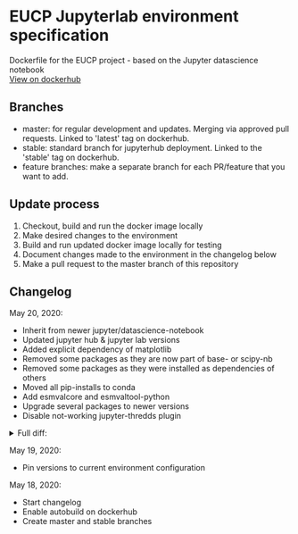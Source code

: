 # EUCP Jupyterlab environment specification
Dockerfile for the EUCP project - based on the Jupyter datascience notebook\
[View on dockerhub](https://hub.docker.com/repository/docker/eucp/notebook/general)

## Branches
- master: for regular development and updates. Merging via approved pull requests. Linked to 'latest' tag on dockerhub.
- stable: standard branch for jupyterhub deployment. Linked to the 'stable' tag on dockerhub.
- feature branches: make a separate branch for each PR/feature that you want to add.

## Update process
1. Checkout, build and run the docker image locally
2. Make desired changes to the environment
3. Build and run updated docker image locally for testing
4. Document changes made to the environment in the changelog below
4. Make a pull request to the master branch of this repository

## Changelog

May 20, 2020:
- Inherit from newer jupyter/datascience-notebook
- Updated jupyter hub & jupyter lab versions
- Added explicit dependency of matplotlib
- Removed some packages as they are now part of base- or scipy-nb
- Removed some packages as they were installed as dependencies of others
- Moved all pip-installs to conda
- Add esmvalcore and esmvaltool-python
- Upgrade several packages to newer versions
- Disable not-working jupyter-thredds plugin

<details>
<summary>Full diff: </summary>
package_list_current.txt                package_list_new.txt
# This file may be used to create an e  # This file may be used to create an e
nvironment using:                       nvironment using:
# $ conda create --name <env> --file <  # $ conda create --name <env> --file <
this file>                              this file>
# platform: linux-64                    # platform: linux-64
_libgcc_mutex=0.1=main                  _libgcc_mutex=0.1=conda_forge
                                        _openmp_mutex=4.5=0_gnu
_r-mutex=1.0.1=anacondar_1              _r-mutex=1.0.1=anacondar_1
affine=2.3.0=py_0                       affine=2.3.0=py_0
aiohttp=3.6.2=pypi_0                    alembic=1.4.2=pyh9f0ad1d_0
alembic=1.1.0=py_0
antlr-python-runtime=4.7.2=py37_1001    antlr-python-runtime=4.7.2=py37_1001
appdirs=1.4.3=pypi_0                    appdirs=1.4.3=py_1
asciitree=0.3.3=py_2                    asciitree=0.3.3=py_2
asn1crypto=0.24.0=py37_1003
async-timeout=3.0.1=pypi_0
async_generator=1.10=py_0               async_generator=1.10=py_0
attrs=19.1.0=py_0                       attrs=19.3.0=py_0
backcall=0.1.0=py_0                     backcall=0.1.0=py_0
beautifulsoup4=4.8.0=py37_0             beautifulsoup4=4.9.0=py37hc8dfbb8_0
binutils_impl_linux-64=2.31.1=h6176602  binutils_impl_linux-64=2.34=h53a641e_0
_1
binutils_linux-64=2.31.1=h6176602_8     binutils_linux-64=2.34=hc952b39_18
blas=2.12=openblas                      blas=2.14=openblas
bleach=3.1.0=py_0                       bleach=3.1.4=pyh9f0ad1d_0
blinker=1.4=py_1                        blinker=1.4=py_1
bokeh=1.3.4=py37_0                      blosc=1.18.1=he1b5a44_0
                                        bokeh=2.0.1=py37hc8dfbb8_0
boost=1.72.0=py37h9de70de_0             boost=1.72.0=py37h9de70de_0
boost-cpp=1.72.0=h8e57a91_0             boost-cpp=1.72.0=h8e57a91_0
                                        bottleneck=1.3.2=py37h03ebfcd_1
branca=0.3.1=py_0                       branca=0.3.1=py_0
                                        brotlipy=0.7.0=py37h8f50634_1000
bwidget=1.9.11=0                        bwidget=1.9.14=0
bzip2=1.0.8=h516909a_0                  bzip2=1.0.8=h516909a_2
ca-certificates=2020.4.5.1=hecc5488_0   ca-certificates=2020.4.5.1=hecc5488_0
cairo=1.16.0=hfb77d84_1002              cairo=1.16.0=hcf35c78_1003
cartopy=0.17.0=py37h6078e7d_1013        cartopy=0.18.0=py37h4b180d9_0
cdat_info=8.2=py_7                      cdat_info=8.2=py_7
cdms2=3.1.3=pypi_0                      cdms2=3.1.3=pypi_0
cdo=1.5.3=pypi_0                        cdo=1.9.8=h6e5f144_8
cdtime=3.1.3=py37ha439f24_1             cdsapi=0.2.7=py_0
                                        cdtime=3.1.3=py37h006a570_3
certifi=2020.4.5.1=py37hc8dfbb8_0       certifi=2020.4.5.1=py37hc8dfbb8_0
certipy=0.1.3=py_0                      certipy=0.1.3=py_0
cf-plot=3.0.5=pypi_0                    cf-plot=3.0.20=py37h39e3cac_0
cf-python=3.0.1=pypi_0                  cf-python=3.1.0=py37_0
cf-units=2.1.4=py37h03ebfcd_0           cf-units=2.1.4=py37h03ebfcd_0
cfdm=1.7.7=pypi_0                       cfdm=1.7.11=py37_0
cffi=1.12.3=py37h8022711_0              cffi=1.14.0=py37hd463f26_0
cfitsio=3.470=hb60a0a2_2                cfitsio=3.470=h3eac812_5
cftime=1.1.1.2=py37h03ebfcd_0           cftime=1.1.3=py37h03ebfcd_0
cfunits=3.1.1=pypi_0                    cfunits=3.2.4=py37_0
chardet=3.0.4=py37_1003                 chardet=3.0.4=py37hc8dfbb8_1006
click=7.0=py_0                          click=7.1.2=pyh9f0ad1d_0
click-plugins=1.1.1=py_0                click-plugins=1.1.1=py_0
cligj=0.5.0=py_0                        cligj=0.5.0=py_0
cloudpickle=1.2.2=py_0                  cloudpickle=1.4.1=py_0
                                        cmocean=2.0=py_3
cmor=2019.05.16.master.numpy=py37h9ac9  cmor=2019.05.16.master.numpy=py37h9ac9
557_0                                   557_0
                                        colorspacious=1.1.2=pyh24bf2e0_0
conda=4.7.10=py37_0                     conda=4.8.2=py37_0
conda-package-handling=1.4.0=py37_0     conda-package-handling=1.6.0=py37h8f50
                                        634_2
configurable-http-proxy=4.1.0=node11_1  configurable-http-proxy=4.2.1=node13_h
                                        e01fd0c_0
cryptography=2.7=py37h72c5cf5_0         cryptography=2.9.2=py37hb09aad4_0
curl=7.65.3=hf8cf82a_0                  curl=7.69.1=h33f0ec9_0
cycler=0.10.0=py_1                      cycler=0.10.0=py_2
cython=0.29.13=py37he1b5a44_0           cython=0.29.17=py37h3340039_0
cytoolz=0.10.0=py37h516909a_0           cytoolz=0.10.1=py37h516909a_0
dask=2.2.0=py_0                         dask=2.15.0=py_0
dask-core=2.2.0=py_0                    dask-core=2.15.0=py_0
dbus=1.13.6=he372182_0                  dbus=1.13.6=he372182_0
decorator=4.4.0=py_0                    decorator=4.4.2=py_0
defusedxml=0.5.0=py_1                   defusedxml=0.6.0=py_0
dill=0.3.0=py37_2                       dill=0.3.1.1=py37hc8dfbb8_1
distarray=2.12.2=py_1                   distarray=2.12.2=py_1
distributed=2.3.2=py_1                  distributed=2.15.2=py37hc8dfbb8_0
eccodes=2.17.0=h0533f67_0               eccodes=2.17.0=h59f7be3_1
                                        ecmwf-api-client=1.5.4=py_0
entrypoints=0.3=py37_1000               entrypoints=0.3=py37hc8dfbb8_1001
eofs=1.4.0=py_0                         eofs=1.4.0=py_0
esmf=8.0.0=nompi_he6d0a24_5             esmf=8.0.0=nompi_hb0fcdcb_6
esmpy=8.0.0=nompi_py37hf0e99fa_1        esmpy=8.0.0=nompi_py37hf0e99fa_1
                                        esmvalcore=2.0.0b9=py_0
                                        esmvaltool-python=2.0.0b4=py_0
expat=2.2.9=he1b5a44_2                  expat=2.2.9=he1b5a44_2
fastcache=1.1.0=py37h516909a_0          fastcache=1.1.0=py37h8f50634_1
fasteners=0.14.1=py_3                   fasteners=0.14.1=py_3
fftw=3.3.8=nompi_h7f3a6c3_1110          fftw=3.3.8=nompi_h7f3a6c3_1110
fiona=1.8.13=py37h900e953_0             fiona=1.8.13=py37h0492a4a_1
fontconfig=2.13.1=h86ecdb6_1001         fontconfig=2.13.1=h86ecdb6_1001
freetype=2.10.0=he983fc9_1              freetype=2.10.1=he06d7ca_0
freexl=1.0.5=h14c3975_1002              freexl=1.0.5=h14c3975_1002
fribidi=1.0.5=h516909a_1002             fribidi=1.0.9=h516909a_0
fsspec=0.4.4=py_0                       fsspec=0.7.3=py_0
future=0.18.2=py37hc8dfbb8_1            future=0.18.2=py37hc8dfbb8_1
g2clib=1.6.0=hf3f1b0b_9                 g2clib=1.6.0=hf3f1b0b_9
gcc_impl_linux-64=7.3.0=habb00fd_1      gcc_impl_linux-64=7.3.0=hd420e75_5
gcc_linux-64=7.3.0=h553295d_8           gcc_linux-64=7.3.0=h553295d_18
gdal=3.0.4=py37h4b180d9_2               gdal=3.0.4=py37h4b180d9_6
geopandas=0.7.0=py_1                    geopandas=0.7.0=py_1
geos=3.8.1=he1b5a44_0                   geos=3.8.1=he1b5a44_0
geotiff=1.5.1=hcbe54f9_9                geotiff=1.5.1=h05acad5_10
gettext=0.19.8.1=hc5be6a0_1002          gettext=0.19.8.1=hc5be6a0_1002
gfortran_impl_linux-64=7.3.0=hdf63c60_  gfortran_impl_linux-64=7.3.0=hdf63c60_
1                                       5
gfortran_linux-64=7.3.0=h553295d_8      gfortran_linux-64=7.3.0=h553295d_18
giflib=5.2.1=h516909a_2                 giflib=5.2.1=h516909a_2
glib=2.58.3=h6f030ca_1002               glib=2.64.2=h6f030ca_0
gmp=6.1.2=hf484d3e_1000                 gmp=6.2.0=he1b5a44_2
gmpy2=2.1.0b1=py37h04dde30_0            gmpy2=2.1.0b1=py37h04dde30_0
graphite2=1.3.13=hf484d3e_1000          graphite2=1.3.13=he1b5a44_1001
                                        graphviz=2.42.3=h0511662_0
gsl=2.5=h294904e_1                      gsl=2.6=h294904e_0
gst-plugins-base=1.14.5=h0935bb2_2      gst-plugins-base=1.14.5=h0935bb2_2
gstreamer=1.14.5=h36ae1b5_2             gstreamer=1.14.5=h36ae1b5_2
gxx_impl_linux-64=7.3.0=hdf63c60_1      gxx_impl_linux-64=7.3.0=hdf63c60_5
gxx_linux-64=7.3.0=h553295d_8           gxx_linux-64=7.3.0=h553295d_18
h5py=2.10.0=nompi_py37h513d04c_102      h5py=2.10.0=nompi_py37h513d04c_102
harfbuzz=2.4.0=h9f30f68_3               harfbuzz=2.4.0=h9f30f68_3
hdf4=4.2.13=hf30be14_1003               hdf4=4.2.13=hf30be14_1003
hdf5=1.10.5=nompi_h3c11f04_1103         hdf5=1.10.5=nompi_h3c11f04_1104
heapdict=1.0.0=py37_1000                heapdict=1.0.1=py_0
                                        html5lib=1.0.1=py_0
icu=64.2=he1b5a44_0                     icu=64.2=he1b5a44_1
idna=2.8=py37_1000                      idna=2.9=py_1
imageio=2.5.0=py37_0                    imageio=2.8.0=py_0
imod=0.9.0=py_1                         imod=0.9.0=py_1
ipykernel=5.1.2=py37h5ca1d4c_0          importlib-metadata=1.6.0=py37hc8dfbb8_
                                        0
                                        importlib_metadata=1.6.0=0
                                        ipykernel=5.2.1=py37h43977f1_0
ipyleaflet=0.12.4=pyh9f0ad1d_0          ipyleaflet=0.12.6=pyh9f0ad1d_0
                                        ipympl=0.5.6=pyh9f0ad1d_1
ipython=7.8.0=py37h5ca1d4c_0            ipython=7.14.0=py37hc8dfbb8_0
ipython_genutils=0.2.0=py_1             ipython_genutils=0.2.0=py_1
ipywidgets=7.5.1=py_0                   ipywidgets=7.5.1=py_0
iris=2.4.0=py37_0                       iris=2.4.0=py37_0
iris-sample-data=2.2.0=py_0             iris-sample-data=2.2.0=py_0
                                        isodate=0.6.0=py_1
jasper=1.900.1=h07fcdf6_1006            jasper=1.900.1=h07fcdf6_1006
jedi=0.15.1=py37_0                      jedi=0.17.0=py37hc8dfbb8_0
jinja2=2.10.1=py_0                      jinja2=2.11.2=pyh9f0ad1d_0
joblib=0.13.2=py_0                      joblib=0.14.1=py_0
jpeg=9c=h14c3975_1001                   jpeg=9c=h14c3975_1001
json-c=0.13.1=h14c3975_1001             json-c=0.13.1=hbfbb72e_1002
json5=0.8.5=py_0                        json5=0.9.0=py_0
jsonschema=3.0.2=py37_0                 jsonschema=3.2.0=py37hc8dfbb8_1
jupyter_client=5.3.1=py_0               jupyter_client=6.1.3=py_0
jupyter_core=4.4.0=py_0                 jupyter_core=4.6.3=py37hc8dfbb8_1
                                        jupyter_telemetry=0.0.5=py_0
jupyterhub=1.0.0=py37_0                 jupyterhub=1.1.0=py37_2
                                        jupyterhub-base=1.1.0=py37_2
jupyterlab=1.1.3=py_0                   jupyterlab=2.1.1=py_0
jupyterlab-thredds=0.4.1=pypi_0
jupyterlab_server=1.0.6=py_0            jupyterlab_server=1.1.1=py_0
kealib=1.4.13=hec59c27_0                kealib=1.4.13=hec59c27_0
                                        keepalive=0.5=py_1
kiwisolver=1.1.0=py37hc9558a2_0         kiwisolver=1.2.0=py37h99015e2_0
krb5=1.16.4=h2fd8d38_0                  krb5=1.17.1=h2fd8d38_0
lazy-object-proxy=1.4.3=py37h8f50634_2  lazy-object-proxy=1.4.3=py37h8f50634_2
ld_impl_linux-64=2.34=h53a641e_0        ld_impl_linux-64=2.34=h53a641e_0
libaec=1.0.4=he1b5a44_1                 libaec=1.0.4=he1b5a44_1
libarchive=3.3.3=hc47fbbf_1007
libblas=3.8.0=12_openblas               libblas=3.8.0=14_openblas
libcblas=3.8.0=12_openblas              libcblas=3.8.0=14_openblas
libcdms=3.1.2=ha54dda3_8                libcdms=3.1.2=hf60d256_111
libcf=1.0.3=py37hdee1361_5              libcf=1.0.3=py37hda0e254_108
libclang=9.0.1=default_hde54327_0       libclang=9.0.1=default_hde54327_0
libcurl=7.65.3=hda55be3_0               libcurl=7.69.1=hf7181ac_0
libdap4=3.20.4=hd3bb157_0               libdap4=3.20.6=h1d1bd15_0
libdrs=3.1.2=h9b7ed86_9
libdrs_f=3.1.2=h322d3c2_5               libdrs=3.1.2=hc2e2db3_112
                                        libdrs_f=3.1.2=hae7e664_110
libedit=3.1.20170329=hf8c457e_1001      libedit=3.1.20170329=hf8c457e_1001
libffi=3.2.1=he1b5a44_1006              libffi=3.2.1=he1b5a44_1007
libgcc-ng=9.1.0=hdf63c60_0              libgcc-ng=9.2.0=h24d8f2e_2
libgdal=3.0.4=hce44138_2                libgdal=3.0.4=h3dfc09a_6
libgfortran-ng=7.3.0=hdf63c60_0         libgfortran-ng=7.3.0=hdf63c60_5
libglu=9.0.0=he1b5a44_1001              libglu=9.0.0=he1b5a44_1001
                                        libgomp=9.2.0=h24d8f2e_2
libiconv=1.15=h516909a_1005             libiconv=1.15=h516909a_1006
libkml=1.3.0=hb574062_1011              libkml=1.3.0=hb574062_1011
liblapack=3.8.0=12_openblas             liblapack=3.8.0=14_openblas
liblapacke=3.8.0=12_openblas            liblapacke=3.8.0=14_openblas
                                        libllvm8=8.0.1=hc9558a2_0
libllvm9=9.0.1=he513fc3_1               libllvm9=9.0.1=he513fc3_1
libnetcdf=4.7.3=nompi_h9f9fd6a_101      libnetcdf=4.7.4=nompi_h9f9fd6a_101
libopenblas=0.3.7=h6e990d7_1            libopenblas=0.3.7=h5ec1e0e_6
libpng=1.6.37=hed695b0_0                libpng=1.6.37=hed695b0_1
libpq=12.2=hae5116b_0                   libpq=12.2=h5513abc_1
libprotobuf=3.9.1=h8b12597_0            libprotobuf=3.11.4=h8b12597_0
libsodium=1.0.17=h516909a_0             libsodium=1.0.17=h516909a_0
libspatialindex=1.9.3=he1b5a44_3        libspatialindex=1.9.3=he1b5a44_3
libspatialite=4.3.0a=heb269f5_1037      libspatialite=4.3.0a=h2482549_1038
libssh2=1.8.2=h22169c7_2                libssh2=1.8.2=h22169c7_2
libstdcxx-ng=9.1.0=hdf63c60_0           libstdcxx-ng=9.2.0=hdf63c60_2
libtiff=4.1.0=hc3755c2_3                libtiff=4.1.0=hc7e4089_6
                                        libtool=2.4.6=h14c3975_1002
                                        libunwind=1.3.1=hf484d3e_1000
libuuid=2.32.1=h14c3975_1000            libuuid=2.32.1=h14c3975_1000
libwebp=1.0.2=h56121f0_5                libuv=1.34.0=h516909a_0
                                        libwebp-base=1.1.0=h516909a_3
libxcb=1.13=h14c3975_1002               libxcb=1.13=h14c3975_1002
libxkbcommon=0.10.0=he1b5a44_0          libxkbcommon=0.10.0=he1b5a44_0
libxml2=2.9.10=hee79883_0               libxml2=2.9.10=hee79883_0
                                        libxslt=1.1.33=h31b3aaa_0
llvmlite=0.29.0=py37hfd453ef_1          llvmlite=0.31.0=py37h5202443_1
locket=0.2.0=py_2                       locket=0.2.0=py_2
                                        lxml=4.5.0=py37he3881c9_1
lz4-c=1.8.3=he1b5a44_1001               lz4-c=1.9.2=he1b5a44_1
lzo=2.10=h14c3975_1000                  lzo=2.10=h14c3975_1000
make=4.2.1=h14c3975_2004                make=4.3=h516909a_0
mako=1.1.0=py_0                         mako=1.1.0=py_0
markupsafe=1.1.1=py37h14c3975_0         markupsafe=1.1.1=py37h8f50634_1
                                        matplotlib=3.2.1=0
matplotlib-base=3.1.1=py37he7580a8_1    matplotlib-base=3.2.1=py37h30547a4_0
metpy=0.11.1=pypi_0                     metpy=0.12.1=py_0
mistune=0.8.4=py37h14c3975_1000         mistune=0.8.4=py37h8f50634_1001
                                        mock=4.0.2=py37hc8dfbb8_0
monotonic=1.5=py_0                      monotonic=1.5=py_0
mpc=1.1.0=hb20f59a_1006                 mpc=1.1.0=h04dde30_1007
mpfr=4.0.2=ha14ba45_0                   mpfr=4.0.2=he80fd80_1
mpmath=1.1.0=py_0                       mpmath=1.1.0=py_0
msgpack-python=0.6.1=py37h6bb024c_0     msgpack-python=1.0.0=py37h99015e2_1
multidict=4.7.5=pypi_0
munch=2.5.0=py_0                        munch=2.5.0=py_0
nbconvert=5.6.0=py37_1                  nbconvert=5.6.1=py37hc8dfbb8_1
nbformat=4.4.0=py_1                     nbformat=5.0.6=py_0
nc-time-axis=1.2.0=py_1                 nc-time-axis=1.2.0=py_1
nco=4.9.1=nompi_hc6225f9_0              nco=4.9.2=nompi_h5be8af1_2
ncurses=6.1=hf484d3e_1002               ncurses=6.1=hf484d3e_1002
netcdf-fortran=4.5.2=nompi_h09cde99_10  netcdf-fortran=4.5.2=nompi_h45d7149_10
3                                       4
netcdf4=1.5.3=nompi_py37hd35fb8e_102    netcdf4=1.5.3=nompi_py37hec16513_103
networkx=2.3=py_0                       networkx=2.4=py_1
nodejs=11.14.0=he1b5a44_1               nodejs=13.13.0=hf5d1a2b_0
notebook=6.0.0=py37_0                   notebook=6.0.3=py37_0
nspr=4.25=he1b5a44_0                    nspr=4.25=he1b5a44_0
nss=3.47=he751ad9_0                     nss=3.47=he751ad9_0
numba=0.45.1=py37hb3f55d8_0             numba=0.48.0=py37hb3f55d8_0
numcodecs=0.6.4=py37he1b5a44_0          numcodecs=0.6.4=py37he1b5a44_0
numexpr=2.6.9=py37h637b7d7_1000         numexpr=2.7.1=py37h0da4684_1
numpy=1.17.2=py37h95a1406_0             numpy=1.18.4=py37h8960a57_0
oauthlib=3.0.1=py_0                     oauthlib=3.0.1=py_0
olefile=0.46=py_0                       olefile=0.46=py_0
openblas=0.3.7=h6e990d7_1               openblas=0.3.7=he1df0ab_6
openjpeg=2.3.1=h981e76c_3               openjpeg=2.3.1=h981e76c_3
openssl=1.1.1g=h516909a_0               openssl=1.1.1g=h516909a_0
ossuuid=1.6.2=hf484d3e_1000             ossuuid=1.6.2=hf484d3e_1000
owslib=0.19.2=py_1                      owslib=0.19.2=py_1
packaging=19.0=py_0                     packaging=20.1=py_0
pamela=1.0.0=py_0                       pamela=1.0.0=py_0
pandas=0.25.1=py37hb3f55d8_0            pandas=1.0.3=py37h0da4684_1
pandoc=2.7.3=0                          pandoc=2.9.2.1=0
pandocfilters=1.4.2=py_1                pandocfilters=1.4.2=py_1
pango=1.42.4=ha030887_1                 pango=1.42.4=h7062337_4
parso=0.5.1=py_0                        parso=0.7.0=pyh9f0ad1d_0
partd=1.0.0=py_0                        partd=1.1.0=py_0
patsy=0.5.1=py_0                        patsy=0.5.1=py_0
pcraster=4.3.0=py37h9b3db4b_2           pcraster=4.3.0=py37h9b3db4b_3
pcre=8.44=he1b5a44_0                    pcre=8.44=he1b5a44_0
pexpect=4.7.0=py37_0                    pexpect=4.8.0=py37hc8dfbb8_1
pickleshare=0.7.5=py37_1000             pickleshare=0.7.5=py37hc8dfbb8_1001
pillow=6.1.0=py37h6b7be26_1             pillow=7.1.2=py37h718be6c_0
pint=0.11=pypi_0                        pint=0.11=py_1
pip=19.2.1=py37_0                       pip=20.1=pyh9f0ad1d_0
pixman=0.38.0=h516909a_1003             pixman=0.38.0=h516909a_1003
pooch=1.1.0=pypi_0                      pooch=1.1.1=py_0
poppler=0.67.0=h14e79db_8               poppler=0.67.0=h14e79db_8
poppler-data=0.4.9=1                    poppler-data=0.4.9=1
postgresql=12.2=hf1211e9_0              postgresql=12.2=h8573dbc_1
proj=6.3.1=hc80f0dc_1                   proj=7.0.0=h966b41f_4
prometheus_client=0.7.1=py_0            prometheus_client=0.7.1=py_0
prompt_toolkit=2.0.9=py_0               prompt-toolkit=3.0.5=py_0
protobuf=3.9.1=py37he1b5a44_0           protobuf=3.11.4=py37h3340039_1
psutil=5.6.3=py37h516909a_0             prov=1.5.3=py_1
                                        psutil=5.7.0=py37h8f50634_1
pthread-stubs=0.4=h14c3975_1001         pthread-stubs=0.4=h14c3975_1001
ptyprocess=0.6.0=py_1001                ptyprocess=0.6.0=py_1001
pycosat=0.6.3=py37h14c3975_1001         pycosat=0.6.3=py37h8f50634_1004
pycparser=2.19=py37_1                   pycparser=2.20=py_0
pycurl=7.43.0.2=py37h16ce93b_1          pycurl=7.43.0.5=py37h16ce93b_0
                                        pydot=1.4.1=py37hc8dfbb8_1002
pyepsg=0.4.0=py_0                       pyepsg=0.4.0=py_0
pygments=2.4.2=py_0                     pygments=2.6.1=py_0
pyjwt=1.7.1=py_0                        pyjwt=1.7.1=py_0
pykdtree=1.3.1=py37h03ebfcd_1003
pyke=1.1.1=py37hc8dfbb8_1002            pyke=1.1.1=py37hc8dfbb8_1002
pyopenssl=19.0.0=py37_0                 pyopenssl=19.1.0=py_1
pyparsing=2.4.2=py_0                    pyparsing=2.4.7=pyh9f0ad1d_0
pyproj=2.6.0=py37heba2c01_0             pyproj=2.6.1.post1=py37h34dd122_0
                                        pyqt=5.12.3=py37h8685d9f_3
                                        pyqt5-sip=4.19.18=pypi_0
                                        pyqtchart=5.12=pypi_0
                                        pyqtwebengine=5.12.1=pypi_0
pyrsistent=0.15.4=py37h516909a_0        pyrsistent=0.16.0=py37h8f50634_0
pyshp=2.1.0=py_0                        pyshp=2.1.0=py_0
pysocks=1.7.0=py37_0                    pysocks=1.7.1=py37hc8dfbb8_1
                                        pytables=3.6.1=py37h9f153d1_1
python=3.7.6=h8356626_5_cpython         python=3.7.6=h8356626_5_cpython
                                        python-cdo=1.5.3=py_0
python-dateutil=2.8.0=py_0              python-dateutil=2.8.1=py_0
python-editor=1.0.4=py_0                python-editor=1.0.4=py_0
python-libarchive-c=2.8=py37_1004       python-json-logger=0.1.11=py_0
                                        python-stratify=0.1.1=py37h03ebfcd_100
                                        2
python_abi=3.7=1_cp37m                  python_abi=3.7=1_cp37m
pytz=2019.2=py_0                        pytz=2020.1=pyh9f0ad1d_0
pywavelets=1.0.3=py37hd352d35_1         pywavelets=1.1.1=py37h03ebfcd_1
pyyaml=5.1.2=py37h516909a_0             pyyaml=5.3.1=py37h8f50634_0
pyzmq=18.0.2=py37h1768529_2             pyzmq=19.0.0=py37hac76be4_1
qt=5.12.5=hd8c4c69_1                    qt=5.12.5=hd8c4c69_1
r-askpass=1.1=r36hcdcec82_1             r-askpass=1.1=r36hcdcec82_2
r-assertthat=0.2.1=r36h6115d3f_1        r-assertthat=0.2.1=r36h6115d3f_2
r-backports=1.1.4=r36hcdcec82_1         r-backports=1.1.6=r36hcdcec82_2
r-base=3.6.1=hba50c9b_4                 r-base=3.6.3=h316533a_2
r-base64enc=0.1_3=r36hcdcec82_1003      r-base64enc=0.1_3=r36hcdcec82_1004
r-bit=1.1_14=r36hcdcec82_1              r-bit=1.1_15.2=r36hcdcec82_1
r-bit64=0.9_7=r36hcdcec82_1001          r-bit64=0.9_7=r36hcdcec82_1002
r-bitops=1.0_6=r36hcdcec82_1003         r-bitops=1.0_6=r36hcdcec82_1004
r-blob=1.2.0=r36_1                      r-blob=1.2.1=r36h6115d3f_1
r-brew=1.0_6=r36h6115d3f_1002           r-brew=1.0_6=r36h6115d3f_1003
r-broom=0.5.2=r36h6115d3f_1             r-broom=0.5.6=r36h6115d3f_1
r-callr=3.3.1=r36h6115d3f_0             r-callr=3.4.3=r36h6115d3f_1
r-caret=6.0_84=r36hcdcec82_1            r-caret=6.0_86=r36hcdcec82_1
r-cellranger=1.1.0=r36h6115d3f_1002     r-cellranger=1.1.0=r36h6115d3f_1003
r-class=7.3_15=r36hcdcec82_1001         r-class=7.3_17=r36hcdcec82_1
r-cli=1.1.0=r36h6115d3f_2               r-cli=2.0.2=r36h6115d3f_1
r-clipr=0.7.0=r36h6115d3f_0             r-clipr=0.7.0=r36h6115d3f_1
r-clisymbols=1.2.0=r36h6115d3f_1002
r-codetools=0.2_16=r36h6115d3f_1001     r-codetools=0.2_16=r36h6115d3f_1002
r-colorspace=1.4_1=r36hcdcec82_1        r-colorspace=1.4_1=r36hcdcec82_2
r-commonmark=1.7=r36hcdcec82_1001       r-commonmark=1.7=r36hcdcec82_1002
r-config=0.3=r36h6115d3f_1002           r-covr=3.5.0=r36h0357c0b_1
r-crayon=1.3.4=r36h6115d3f_1002         r-crayon=1.3.4=r36h6115d3f_1003
                                        r-crosstalk=1.1.0.1=r36h6115d3f_1
r-curl=4.0=r36hcdcec82_0                r-curl=4.3=r36hcdcec82_1
r-data.table=1.12.2=r36hcdcec82_1       r-data.table=1.12.8=r36hcdcec82_1
r-dbi=1.0.0=r36h6115d3f_1002            r-dbi=1.1.0=r36h6115d3f_1
r-dbplyr=1.4.2=r36h6115d3f_1            r-dbplyr=1.4.3=r36h6115d3f_1
r-desc=1.2.0=r36h6115d3f_1002           r-desc=1.2.0=r36h6115d3f_1003
r-devtools=2.1.0=r36h6115d3f_1          r-devtools=2.3.0=r36h6115d3f_0
r-digest=0.6.20=r36h0357c0b_1           r-digest=0.6.25=r36h0357c0b_2
r-dplyr=0.8.3=r36h0357c0b_3             r-dplyr=0.8.5=r36h0357c0b_1
                                        r-dt=0.13=r36h6115d3f_1
r-ellipsis=0.2.0.1=r36hcdcec82_1        r-ellipsis=0.3.0=r36hcdcec82_1
r-evaluate=0.14=r36h6115d3f_1           r-evaluate=0.14=r36h6115d3f_2
r-fansi=0.4.0=r36hcdcec82_1001          r-fansi=0.4.1=r36hcdcec82_1
                                        r-farver=2.0.3=r36h0357c0b_1
                                        r-fastmap=1.0.1=r36h0357c0b_1
r-forcats=0.4.0=r36h6115d3f_1           r-forcats=0.5.0=r36h6115d3f_1
r-foreach=1.4.7=r36h6115d3f_0           r-foreach=1.5.0=r36h6115d3f_1
r-forecast=8.7=r36h0357c0b_1            r-forecast=8.12=r36hc8faad4_0
r-forge=0.2.0=r36h6115d3f_1             r-fracdiff=1.5_1=r36hc57f18f_1
r-fracdiff=1.4_2=r36hcdcec82_1003
r-fs=1.3.1=r36h0357c0b_1                r-fs=1.4.1=r36h0357c0b_1
r-generics=0.0.2=r36h6115d3f_1002       r-generics=0.0.2=r36h6115d3f_1003
r-ggplot2=3.2.1=r36h6115d3f_0           r-ggplot2=3.3.0=r36h6115d3f_0
r-gh=1.0.1=r36h6115d3f_1002             r-gh=1.1.0=r36h6115d3f_1
r-git2r=0.26.1=r36h5ca76e2_1            r-git2r=0.27.1=r36h7253d3a_0
r-glue=1.3.1=r36hcdcec82_1              r-glue=1.4.0=r36hcdcec82_1
r-gower=0.2.1=r36hcdcec82_1             r-gower=0.2.1=r36hcdcec82_2
r-gtable=0.3.0=r36h6115d3f_2            r-gtable=0.3.0=r36h6115d3f_3
r-haven=2.1.1=r36h0357c0b_1             r-haven=2.2.0=r36hde08347_1
r-hexbin=1.27.3=r36h9bbef5b_2           r-hexbin=1.28.1=r36h9bbef5b_1
r-highr=0.8=r36h6115d3f_1               r-highr=0.8=r36h6115d3f_2
r-hms=0.5.1=r36h6115d3f_0               r-hms=0.5.3=r36h6115d3f_1
r-htmltools=0.3.6=r36he1b5a44_1003      r-htmltools=0.4.0=r36h0357c0b_1
r-htmlwidgets=1.3=r36h6115d3f_1001      r-htmlwidgets=1.5.1=r36h6115d3f_1
r-httpuv=1.5.2=r36h0357c0b_1            r-httpuv=1.5.2=r36h0357c0b_2
r-httr=1.4.1=r36h6115d3f_1              r-httr=1.4.1=r36h6115d3f_2
r-ini=0.3.1=r36h6115d3f_1002            r-ini=0.3.1=r36h6115d3f_1003
r-ipred=0.9_9=r36hcdcec82_1             r-ipred=0.9_9=r36hcdcec82_2
r-irdisplay=0.7=r36_1001                r-irdisplay=0.7=r36_1002
r-irkernel=1.0.2=r36h6115d3f_2          r-irkernel=1.1=r36h6115d3f_1
                                        r-isoband=0.2.1=r36h0357c0b_0
r-iterators=1.0.12=r36h6115d3f_0        r-iterators=1.0.12=r36h6115d3f_1
r-jsonlite=1.6=r36hcdcec82_1001         r-jsonlite=1.6.1=r36hcdcec82_1
r-kernsmooth=2.23_15=r36h9bbef5b_1004   r-kernsmooth=2.23_17=r36hfa343cc_1
r-knitr=1.24=r36h6115d3f_0              r-knitr=1.28=r36h6115d3f_1
r-labeling=0.3=r36h6115d3f_1002         r-labeling=0.3=r36h6115d3f_1003
r-later=0.8.0=r36h0357c0b_2             r-later=1.0.0=r36h0357c0b_1
r-lattice=0.20_38=r36hcdcec82_1002      r-lattice=0.20_41=r36hcdcec82_2
r-lava=1.6.6=r36h6115d3f_0              r-lava=1.6.7=r36h6115d3f_1
r-lazyeval=0.2.2=r36hcdcec82_1          r-lazyeval=0.2.2=r36hcdcec82_2
                                        r-lifecycle=0.2.0=r36h6115d3f_1
r-lmtest=0.9_37=r36h9bbef5b_2           r-lmtest=0.9_37=r36h9bbef5b_3
r-lubridate=1.7.4=r36h0357c0b_1002      r-lubridate=1.7.8=r36h0357c0b_1
r-magrittr=1.5=r36h6115d3f_1002         r-magrittr=1.5=r36h6115d3f_1003
r-markdown=1.1=r36hcdcec82_0            r-markdown=1.1=r36hcdcec82_1
r-mass=7.3_51.4=r36hcdcec82_1           r-mass=7.3_51.6=r36hcdcec82_2
r-matrix=1.2_17=r36hcdcec82_1           r-matrix=1.2_18=r36h7fa42b6_3
r-memoise=1.1.0=r36h6115d3f_1003        r-memoise=1.1.0=r36h6115d3f_1004
r-mgcv=1.8_28=r36hcdcec82_1             r-mgcv=1.8_31=r36h7fa42b6_1
r-mime=0.7=r36hcdcec82_1                r-mime=0.9=r36hcdcec82_1
r-modelmetrics=1.2.2=r36h0357c0b_1      r-modelmetrics=1.2.2.2=r36h0357c0b_1
r-modelr=0.1.5=r36h6115d3f_0            r-modelr=0.1.7=r36h6115d3f_1
r-munsell=0.5.0=r36h6115d3f_1002        r-munsell=0.5.0=r36h6115d3f_1003
r-nlme=3.1_141=r36h9bbef5b_1            r-nlme=3.1_147=r36h9bbef5b_1
r-nnet=7.3_12=r36hcdcec82_1003          r-nnet=7.3_14=r36hcdcec82_1
r-numderiv=2016.8_1.1=r36h6115d3f_1     r-numderiv=2016.8_1.1=r36h6115d3f_2
r-nycflights13=1.0.0=r36_1001           r-nycflights13=1.0.1=r36h6115d3f_0
r-openssl=1.4.1=r36h9c8475f_0           r-openssl=1.4.1=r36he5c4762_1
r-pbdzmq=0.3_3=r36h559a7a4_1002         r-pbdzmq=0.3_3=r36h559a7a4_1003
r-pillar=1.4.2=r36h6115d3f_2            r-pillar=1.4.3=r36h6115d3f_1
r-pkgbuild=1.0.5=r36h6115d3f_0          r-pkgbuild=1.0.7=r36h6115d3f_0
r-pkgconfig=2.0.2=r36h6115d3f_1003      r-pkgconfig=2.0.3=r36h6115d3f_1
r-pkgload=1.0.2=r36h0357c0b_1001        r-pkgload=1.0.2=r36h0357c0b_1001
r-plogr=0.2.0=r36h6115d3f_1002          r-plogr=0.2.0=r36h6115d3f_1003
r-plyr=1.8.4=r36h0357c0b_1003           r-plyr=1.8.6=r36h0357c0b_1
r-praise=1.0.0=r36h6115d3f_1003         r-praise=1.0.0=r36h6115d3f_1004
r-prettyunits=1.0.2=r36h6115d3f_1002    r-prettyunits=1.1.1=r36h6115d3f_1
                                        r-proc=1.16.2=r36h0357c0b_1
r-processx=3.4.1=r36hcdcec82_0          r-processx=3.4.2=r36hcdcec82_1
r-prodlim=2018.04.18=r36h0357c0b_1003   r-prodlim=2019.11.13=r36h0357c0b_1
r-progress=1.2.2=r36h6115d3f_1          r-progress=1.2.2=r36h6115d3f_2
r-promises=1.0.1=r36h0357c0b_1001       r-promises=1.1.0=r36h0357c0b_1
r-ps=1.3.0=r36hcdcec82_1001             r-ps=1.3.2=r36hcdcec82_1
r-purrr=0.3.2=r36hcdcec82_1             r-purrr=0.3.4=r36hcdcec82_1
r-quadprog=1.5_7=r36h9bbef5b_2          r-quadprog=1.5_8=r36hfa343cc_2
r-quantmod=0.4_15=r36h6115d3f_1         r-quantmod=0.4.17=r36h6115d3f_1
r-r2d3=0.2.3=r36h6115d3f_1001
r-r6=2.4.0=r36h6115d3f_2                r-r6=2.4.1=r36h6115d3f_1
r-randomforest=4.6_14=r36h9bbef5b_1002  r-randomforest=4.6_14=r36h9bbef5b_1003
r-rappdirs=0.3.1=r36hcdcec82_1003
r-rcmdcheck=1.3.3=r36h6115d3f_2         r-rcmdcheck=1.3.3=r36h6115d3f_2
r-rcolorbrewer=1.1_2=r36h6115d3f_1002   r-rcolorbrewer=1.1_2=r36h6115d3f_1003
r-rcpp=1.0.2=r36h0357c0b_0              r-rcpp=1.0.4.6=r36h0357c0b_1
r-rcpparmadillo=0.9.700.2.0=r36h0357c0  r-rcpparmadillo=0.9.870.2.0=r36h51c796
b_0                                     c_1
r-rcurl=1.95_4.12=r36hcdcec82_1         r-rcurl=1.98_1.2=r36hcdcec82_1
r-readr=1.3.1=r36h0357c0b_1002          r-readr=1.3.1=r36h0357c0b_1003
r-readxl=1.3.1=r36h0357c0b_1            r-readxl=1.3.1=r36hde08347_4
r-recipes=0.1.6=r36h6115d3f_1           r-recipes=0.1.12=r36h6115d3f_1
r-rematch=1.0.1=r36h6115d3f_1002        r-rematch=1.0.1=r36h6115d3f_1003
                                        r-rematch2=2.1.2=r36h6115d3f_1
r-remotes=2.1.0=r36h6115d3f_1           r-remotes=2.1.1=r36h6115d3f_1
r-repr=1.0.1=r36h6115d3f_1              r-repr=1.1.0=r36h6115d3f_1
r-reprex=0.3.0=r36h6115d3f_1            r-reprex=0.3.0=r36h6115d3f_1
r-reshape2=1.4.3=r36h0357c0b_1004       r-reshape2=1.4.4=r36h0357c0b_1
                                        r-rex=1.2.0=r36h6115d3f_1
r-rlang=0.4.0=r36hcdcec82_1             r-rlang=0.4.6=r36hcdcec82_0
r-rmarkdown=1.14=r36h6115d3f_1          r-rmarkdown=2.1=r36h6115d3f_0
r-roxygen2=6.1.1=r36h0357c0b_1001       r-roxygen2=7.1.0=r36h0357c0b_0
r-rpart=4.1_15=r36hcdcec82_1            r-rpart=4.1_15=r36hcdcec82_2
r-rprojroot=1.3_2=r36h6115d3f_1002      r-rprojroot=1.3_2=r36h6115d3f_1003
r-rsqlite=2.1.2=r36h0357c0b_1           r-rsqlite=2.2.0=r36h0357c0b_2
r-rstudioapi=0.10=r36h6115d3f_2         r-rstudioapi=0.11=r36h6115d3f_1
                                        r-rversions=2.0.1=r36h6115d3f_1
r-rvest=0.3.4=r36h6115d3f_1             r-rvest=0.3.5=r36h6115d3f_1
r-scales=1.0.0=r36h0357c0b_1002         r-scales=1.1.0=r36h6115d3f_1
r-selectr=0.4_1=r36h6115d3f_1001        r-selectr=0.4_2=r36h6115d3f_1
r-sessioninfo=1.1.1=r36h6115d3f_1001    r-sessioninfo=1.1.1=r36h6115d3f_1002
r-shiny=1.3.2=r36h6115d3f_1             r-shiny=1.4.0.2=r36h6115d3f_1
r-sourcetools=0.1.7=r36he1b5a44_1001    r-sourcetools=0.1.7=r36he1b5a44_1002
r-sparklyr=1.0.2=r36h6115d3f_1
r-squarem=2017.10_1=r36h6115d3f_1002    r-squarem=2020.2=r36h6115d3f_1
r-stringi=1.4.3=r36h0e574ca_3           r-stringi=1.4.6=r36h0e574ca_2
r-stringr=1.4.0=r36h6115d3f_1           r-stringr=1.4.0=r36h6115d3f_2
r-survival=2.44_1.1=r36hcdcec82_1       r-survival=3.1_12=r36hcdcec82_1
r-sys=3.3=r36hcdcec82_0                 r-sys=3.3=r36hcdcec82_1
r-testthat=2.2.1=r36h0357c0b_0          r-testthat=2.3.2=r36h0357c0b_0
r-tibble=2.1.3=r36hcdcec82_1            r-tibble=3.0.1=r36hcdcec82_1
r-tidyr=0.8.3=r36h0357c0b_1             r-tidyr=1.0.2=r36h0357c0b_1
r-tidyselect=0.2.5=r36h0357c0b_1001     r-tidyselect=1.0.0=r36h6115d3f_1
r-tidyverse=1.2.1=r36h6115d3f_1002      r-tidyverse=1.3.0=r36h6115d3f_1
r-timedate=3043.102=r36h6115d3f_1001    r-timedate=3043.102=r36h6115d3f_1002
r-tinytex=0.15=r36h6115d3f_0            r-tinytex=0.22=r36h6115d3f_1
r-tseries=0.10_47=r36h9bbef5b_2         r-tseries=0.10_47=r36hfa343cc_4
r-ttr=0.23_4=r36h9bbef5b_1002           r-ttr=0.23_6=r36hcdcec82_1
r-urca=1.3_0=r36h9bbef5b_1004           r-urca=1.3_0=r36h9bbef5b_1005
r-usethis=1.5.1=r36h6115d3f_1           r-usethis=1.6.1=r36h6115d3f_1
r-utf8=1.1.4=r36hcdcec82_1001           r-utf8=1.1.4=r36hcdcec82_1003
r-uuid=0.1_2=r36hcdcec82_1002           r-uuid=0.1_4=r36hcdcec82_1
r-vctrs=0.2.0=r36hcdcec82_1             r-vctrs=0.2.4=r36hcdcec82_1
r-viridislite=0.3.0=r36h6115d3f_1002    r-viridislite=0.3.0=r36h6115d3f_1003
r-whisker=0.4=r36h6115d3f_0             r-whisker=0.4=r36h6115d3f_1
r-withr=2.1.2=r36h6115d3f_1001          r-withr=2.2.0=r36h6115d3f_1
r-xfun=0.9=r36h6115d3f_0                r-xfun=0.13=r36h6115d3f_1
r-xml2=1.2.2=r36h0357c0b_0              r-xml2=1.3.2=r36h0357c0b_1
r-xopen=1.0.0=r36h6115d3f_1002          r-xopen=1.0.0=r36h6115d3f_1003
r-xtable=1.8_4=r36h6115d3f_2            r-xtable=1.8_4=r36h6115d3f_3
r-xts=0.11_2=r36hcdcec82_1              r-xts=0.12_0=r36hcdcec82_1
r-yaml=2.2.0=r36hcdcec82_1002           r-yaml=2.2.1=r36hcdcec82_1
r-zeallot=0.1.0=r36h6115d3f_1001        r-zeallot=0.1.0=r36h6115d3f_1002
r-zoo=1.8_6=r36hcdcec82_1               r-zoo=1.8_8=r36hcdcec82_0
rasterio=1.1.3=py37h900e953_0           rasterio=1.1.4=py37h0492a4a_0
                                        rdflib=5.0.0=py37hc8dfbb8_2
readline=8.0=hf8c457e_0                 readline=8.0=hf8c457e_0
regrid2=3.1.3=pypi_0                    regrid2=3.1.3=pypi_0
requests=2.22.0=py37_1                  requests=2.23.0=pyh8c360ce_2
rpy2=2.9.4=py37r36hd767a1f_3            rpy2=3.1.0=py37r36hc1659b7_3
rtree=0.9.4=py37h8526d28_1              rtree=0.9.4=py37h8526d28_1
                                        ruamel.yaml=0.16.6=py37h8f50634_1
                                        ruamel.yaml.clib=0.2.0=py37h8f50634_1
ruamel_yaml=0.15.71=py37h14c3975_1000   ruamel_yaml=0.15.80=py37h8f50634_1001
scikit-image=0.15.0=py37hb3f55d8_2      scikit-image=0.16.2=py37hb3f55d8_0
scikit-learn=0.21.3=py37hcdab131_0      scikit-learn=0.22.2.post1=py37hcdab131
                                        _0
scipy=1.3.1=py37h921218d_2              scipy=1.4.1=py37ha3d9a3c_3
seaborn=0.9.0=py_1                      seaborn=0.10.1=py_0
                                        seawater=3.3.4=py_1
sed=4.7=h1bed415_1000                   sed=4.7=h1bed415_1000
send2trash=1.5.0=py_0                   send2trash=1.5.0=py_0
setuptools=46.1.3=pypi_0                setuptools=46.1.3=py37hc8dfbb8_0
shapely=1.7.0=py37hc88ce51_3            shapely=1.7.0=py37hc88ce51_3
simplegeneric=0.8.1=py_1                simplegeneric=0.8.1=py_1
siphon=0.8.0=pypi_0
six=1.12.0=py37_1000                    six=1.14.0=py_1
snuggs=1.4.7=py_0                       snuggs=1.4.7=py_0
sortedcontainers=2.1.0=py_0             sortedcontainers=2.1.0=py_0
soupsieve=1.9.3=py37_0                  soupsieve=1.9.4=py37hc8dfbb8_1
                                        sparqlwrapper=1.8.5=py37hc8dfbb8_1003
sqlalchemy=1.3.8=py37h516909a_0         sqlalchemy=1.3.16=py37h8f50634_0
sqlite=3.30.1=hcee41ef_0                sqlite=3.30.1=hcee41ef_0
statsmodels=0.10.1=py37hc1659b7_0       statsmodels=0.11.1=py37h8f50634_1
sympy=1.4=py37_0                        sympy=1.5.1=py37hc8dfbb8_3
tbb=2018.0.5=h2d50403_0                 tbb=2018.0.5=h2d50403_0
tblib=1.4.0=py_0                        tblib=1.6.0=py_0
tempest-remap=2.0.3=nompi_hfc2589c_107  tempest-remap=2.0.3=nompi_h60f458c_108
terminado=0.8.2=py37_0                  terminado=0.8.3=py37hc8dfbb8_1
testpath=0.4.2=py_1001                  testpath=0.4.4=py_0
tiledb=1.7.0=hcde45ca_2                 tiledb=1.7.7=h8efa9f0_1
tini=0.18.0=h14c3975_1001               tini=0.18.0=h14c3975_1001
tk=8.6.10=hed695b0_0                    tk=8.6.10=hed695b0_0
tktable=2.10=h555a92e_2                 tktable=2.10=h555a92e_3
toolz=0.10.0=py_0                       toolz=0.10.0=py_0
tornado=6.0.3=py37h516909a_0            tornado=6.0.4=py37h8f50634_1
tqdm=4.32.2=py_0                        tqdm=4.45.0=pyh9f0ad1d_1
traitlets=4.3.2=py37_1000               traitlets=4.3.3=py37hc8dfbb8_1
traittypes=0.2.1=py_1                   traittypes=0.2.1=py_1
                                        typing_extensions=3.7.4.2=py_0
tzcode=2020a=h516909a_0                 tzcode=2020a=h516909a_0
tzlocal=2.0.0=py_0                      tzlocal=2.0.0=py_0
udunits2=2.2.27.6=h4e0c4b3_1001         udunits2=2.2.27.6=h4e0c4b3_1001
urllib3=1.25.3=py37_0                   urllib3=1.25.9=py_0
vincent=0.4.4=py_1                      vincent=0.4.4=py_1
wcwidth=0.1.7=py_1                      wcwidth=0.1.9=pyh9f0ad1d_0
webencodings=0.5.1=py_1                 webencodings=0.5.1=py_1
wheel=0.33.4=py37_0                     wheel=0.34.2=py_1
widgetsnbextension=3.5.1=py37_0         widgetsnbextension=3.5.1=py37_0
xarray=0.15.1=py_0                      xarray=0.15.1=py_0
xerces-c=3.2.2=h8412b87_1004            xerces-c=3.2.2=h8412b87_1004
                                        xesmf=0.3.0=py_0
xlrd=1.2.0=py_0                         xlrd=1.2.0=py_0
                                        xlsxwriter=1.2.8=py_0
xorg-kbproto=1.0.7=h14c3975_1002        xorg-kbproto=1.0.7=h14c3975_1002
xorg-libice=1.0.10=h516909a_0           xorg-libice=1.0.10=h516909a_0
xorg-libsm=1.2.3=h84519dc_1000          xorg-libsm=1.2.3=h84519dc_1000
xorg-libx11=1.6.8=h516909a_0            xorg-libx11=1.6.9=h516909a_0
xorg-libxau=1.0.9=h14c3975_0            xorg-libxau=1.0.9=h14c3975_0
xorg-libxdmcp=1.1.3=h516909a_0          xorg-libxdmcp=1.1.3=h516909a_0
xorg-libxext=1.3.4=h516909a_0           xorg-libxext=1.3.4=h516909a_0
                                        xorg-libxpm=3.5.13=h516909a_0
xorg-libxrender=0.9.10=h516909a_1002    xorg-libxrender=0.9.10=h516909a_1002
                                        xorg-libxt=1.1.5=h516909a_1003
xorg-renderproto=0.11.1=h14c3975_1002   xorg-renderproto=0.11.1=h14c3975_1002
xorg-xextproto=7.3.0=h14c3975_1002      xorg-xextproto=7.3.0=h14c3975_1002
xorg-xproto=7.0.31=h14c3975_1007        xorg-xproto=7.0.31=h14c3975_1007
xz=5.2.4=h14c3975_1001                  xz=5.2.5=h516909a_0
yaml=0.1.7=h14c3975_1001                yamale=2.0=py_0
yarl=1.4.2=pypi_0                       yaml=0.2.4=h516909a_0
zarr=2.4.0=py_0                         zarr=2.4.0=py_0
zeromq=4.3.2=he1b5a44_2                 zeromq=4.3.2=he1b5a44_2
zict=1.0.0=py_0                         zict=2.0.0=py_0
                                        zipp=3.1.0=py_0
zlib=1.2.11=h516909a_1005               zlib=1.2.11=h516909a_1006
zstd=1.4.4=h3b9ef0a_2                   zstd=1.4.4=h6597ccf_3
</details>

May 19, 2020:
- Pin versions to current environment configuration

May 18, 2020:
- Start changelog
- Enable autobuild on dockerhub
- Create master and stable branches
